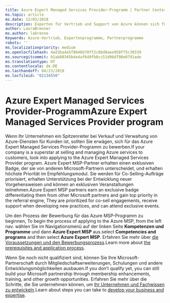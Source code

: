 ```yaml
---
title: Azure Expert Managed Services Provider-Programm | Partner Center
ms.topic: article
ms.date: 12/03/2018
description: Experten für Vertrieb und Support von Azure können sich für die Teilnahme am Azure Expert MSP-Programm bewerben
author: LauraBrenner
ms.author: labrenne
Keywords: Azure-Vertrieb, Expertenprogramme, Partnerprogramme
robots: ''
ms.localizationpriority: medium
ms.openlocfilehash: 4ad3ba4a5f8646b70ff2c8bd8aee950ff5c30339
ms.sourcegitcommit: b1ab80345b4e4af649fb8cc51d96d798e0791ade
ms.translationtype: HT
ms.contentlocale: de-DE
ms.lasthandoff: 04/23/2019
ms.locfileid: "62134550"
---
```

# <a name="azure-expert-managed-services-provider-program"></a><span data-ttu-id="e68c6-104">Azure Expert Managed Services Provider-Programm</span><span class="sxs-lookup"><span data-stu-id="e68c6-104">Azure Expert Managed Services Provider program</span></span>


<span data-ttu-id="e68c6-105">Wenn Ihr Unternehmen ein Spitzenreiter bei Verkauf und Verwaltung von Azure-Diensten für Kunden ist, sollten Sie erwägen, sich für das Azure Expert Managed Services Provider-Programm zu bewerben.</span><span class="sxs-lookup"><span data-stu-id="e68c6-105">If your company is a superstar at selling and managing Azure services to customers, look into applying to the Azure Expert Managed Services Provider program.</span></span> <span data-ttu-id="e68c6-106">Azure Expert MSP-Partner erhalten einen exklusiven Badge, der sie von anderen Microsoft-Partnern unterscheidet, und erhalten höchste Priorität im Empfehlungsmodul. Sie werden für Co-Selling-Aufträge priorisiert, erhalten Unterstützung bei der Entwicklung neuer Vorgehensweisen und können an exklusiven Veranstaltungen teilnehmen.</span><span class="sxs-lookup"><span data-stu-id="e68c6-106">Azure Expert MSP partners earn an exclusive badge differentiating them from other Microsoft partners and gain top priority in the referral engine, They are prioritized for co-sell engagements, receive support when developing new practices, and can attend exclusive events.</span></span>

<span data-ttu-id="e68c6-107">Um den Prozess der Bewerbung für das Azure MSP-Programm zu beginnen, </span><span class="sxs-lookup"><span data-stu-id="e68c6-107">To begin the process of applying to the Azure MSP, from the left nav.</span></span> <span data-ttu-id="e68c6-108">wählen Sie im Navigationsmenü auf der linken Seite **Kompetenzen und Programme** und dann **Azure Expert MSP** aus.</span><span class="sxs-lookup"><span data-stu-id="e68c6-108">select **Competencies and programs** and then select **Azure Expert MSP**.</span></span> <span data-ttu-id="e68c6-109">Erfahren Sie mehr über [die Voraussetzungen und den Bewerbungsprozess](https://partner.microsoft.com/membership/azure-expert-msp).</span><span class="sxs-lookup"><span data-stu-id="e68c6-109">Learn more about [the prerequisites and application process](https://partner.microsoft.com/membership/azure-expert-msp).</span></span> 

<span data-ttu-id="e68c6-110">Wenn Sie noch nicht qualifiziert sind, können Sie Ihre Microsoft-Partnerschaft durch Mitgliedschaftserweiterungen, Schulungen und andere Entwicklungsmöglichkeiten ausbauen.</span><span class="sxs-lookup"><span data-stu-id="e68c6-110">If you don’t qualify yet, you can still build your Microsoft partnership through membership enhancements, training, and other growth opportunities.</span></span>
<span data-ttu-id="e68c6-111">Erfahren Sie mehr über die Schritte, die Sie unternehmen können, um [ Ihr Unternehmen und Fachwissen zu entwickeln](https://partner.microsoft.com/membership/azure-expert-msp).</span><span class="sxs-lookup"><span data-stu-id="e68c6-111">Learn about steps you can take to [develop your business and expertise](https://partner.microsoft.com/membership/azure-expert-msp).</span></span>

